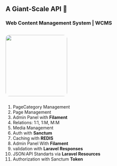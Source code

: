 ## A Giant-Scale API 🦖

### Web Content Management System | WCMS
<img src="public/assets/wcms.png" width="200" style="margin-top:12px;margin-bottom:12px;border-radius:12px;"/>

1. PageCategory Management
2. Page Management
3. Admin Panel with **Filament**
4. Relations: 1:1, 1:M, M:M
5. Media Management 
6. Auth with **Sanctum**
7. Caching with **REDIS** 
8. Admin Panel With **Filament**
9. validation with **Laravel Responses**
10. JSON:API Standarts via **Laravel Resources**
11. Authorization with Sanctum **Token**
